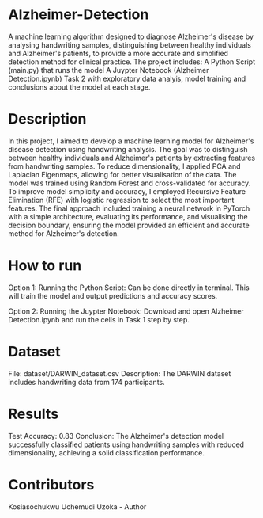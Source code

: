 # Alzheimer-Detection
A machine learning algorithm designed to diagnose Alzheimer's disease by analysing handwriting samples, distinguishing between healthy individuals and Alzheimer's patients, to provide a more accurate and simplified detection method for clinical practice. The project includes: A Python Script (main.py) that runs the model A Juypter Notebook (Alzheimer Detection.ipynb) Task 2 with exploratory data analyis, model training and conclusions about the model at each stage.

# Description
In this project, I aimed to develop a machine learning model for Alzheimer's disease detection using handwriting analysis. The goal was to distinguish between healthy individuals and Alzheimer's patients by extracting features from handwriting samples. To reduce dimensionality, I applied PCA and Laplacian Eigenmaps, allowing for better visualisation of the data. The model was trained using Random Forest and cross-validated for accuracy. To improve model simplicity and accuracy, I employed Recursive Feature Elimination (RFE) with logistic regression to select the most important features. The final approach included training a neural network in PyTorch with a simple architecture, evaluating its performance, and visualising the decision boundary, ensuring the model provided an efficient and accurate method for Alzheimer's detection.

# How to run
Option 1: Running the Python Script: Can be done directly in terminal. This will train the model and output predictions and accuracy scores.

Option 2: Running the Juypter Notebook: Download and open Alzheimer Detection.ipynb and run the cells in Task 1 step by step.

# Dataset
File: dataset/DARWIN_dataset.csv
Description: The DARWIN dataset includes handwriting data from 174 participants.

# Results
Test Accuracy: 0.83
Conclusion: The Alzheimer's detection model successfully classified patients using handwriting samples with reduced dimensionality, achieving a solid classification performance.

# Contributors
Kosiasochukwu Uchemudi Uzoka - Author



